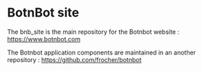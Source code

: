 # BotnBot site

The bnb_site is the main repository for the Botnbot website : https://www.botnbot.com

The Botnbot application components are maintained in an another repository : https://github.com/frocher/botnbot

